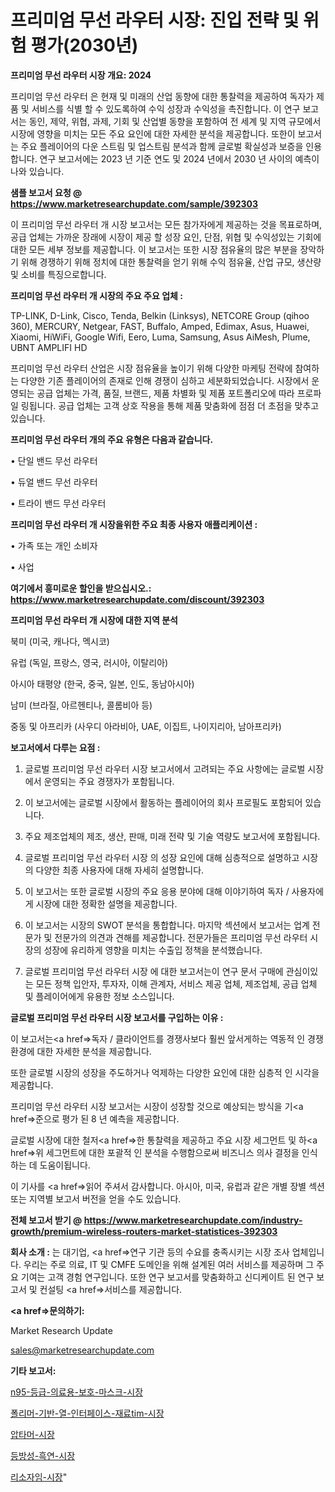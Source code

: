 # 프리미엄 무선 라우터 시장: 진입 전략 및 위험 평가(2030년)

<strong>프리미엄 무선 라우터 시장 개요: 2024</strong>

프리미엄 무선 라우터 은 현재 및 미래의 산업 동향에 대한 통찰력을 제공하여 독자가 제품 및 서비스를 식별 할 수 있도록하여 수익 성장과 수익성을 촉진합니다. 이 연구 보고서는 동인, 제약, 위협, 과제, 기회 및 산업별 동향을 포함하여 전 세계 및 지역 규모에서 시장에 영향을 미치는 모든 주요 요인에 대한 자세한 분석을 제공합니다. 또한이 보고서는 주요 플레이어의 다운 스트림 및 업스트림 분석과 함께 글로벌 확실성과 보증을 인용합니다. 연구 보고서에는 2023 년 기준 연도 및 2024 년에서 2030 년 사이의 예측이 나와 있습니다.



<strong>샘플 보고서 요청 @ <a href=https://www.marketresearchupdate.com/sample/392303>https://www.marketresearchupdate.com/sample/392303</a></strong>

이 프리미엄 무선 라우터 개 시장 보고서는 모든 참가자에게 제공하는 것을 목표로하며, 공급 업체는 가까운 장래에 시장이 제공 할 성장 요인, 단점, 위협 및 수익성있는 기회에 대한 모든 세부 정보를 제공합니다. 이 보고서는 또한 시장 점유율의 많은 부분을 장악하기 위해 경쟁하기 위해 정치에 대한 통찰력을 얻기 위해 수익 점유율, 산업 규모, 생산량 및 소비를 특징으로합니다.



<strong>프리미엄 무선 라우터 개 시장의 주요 주요 업체 :</strong>

TP-LINK, D-Link, Cisco, Tenda, Belkin (Linksys), NETCORE Group (qihoo 360), MERCURY, Netgear, FAST, Buffalo, Amped, Edimax, Asus, Huawei, Xiaomi, HiWiFi, Google Wifi, Eero, Luma, Samsung, Asus AiMesh, Plume, UBNT AMPLIFI HD

프리미엄 무선 라우터 산업은 시장 점유율을 높이기 위해 다양한 마케팅 전략에 참여하는 다양한 기존 플레이어의 존재로 인해 경쟁이 심하고 세분화되었습니다. 시장에서 운영되는 공급 업체는 가격, 품질, 브랜드, 제품 차별화 및 제품 포트폴리오에 따라 프로파일 링됩니다. 공급 업체는 고객 상호 작용을 통해 제품 맞춤화에 점점 더 초점을 맞추고 있습니다.



<strong>프리미엄 무선 라우터 개의 주요 유형은 다음과 같습니다.</strong>

• 단일 밴드 무선 라우터

• 듀얼 밴드 무선 라우터

• 트라이 밴드 무선 라우터



<strong>프리미엄 무선 라우터 개 시장을위한 주요 최종 사용자 애플리케이션 :</strong>

• 가족 또는 개인 소비자

• 사업



<strong>여기에서 흥미로운 할인을 받으십시오.: <a href=https://www.marketresearchupdate.com/discount/392303>https://www.marketresearchupdate.com/discount/392303</a></strong>



<strong>프리미엄 무선 라우터 개 시장에 대한 지역 분석</strong>

북미 (미국, 캐나다, 멕시코)

유럽 (독일, 프랑스, 영국, 러시아, 이탈리아)

아시아 태평양 (한국, 중국, 일본, 인도, 동남아시아)

남미 (브라질, 아르헨티나, 콜롬비아 등)

중동 및 아프리카 (사우디 아라비아, UAE, 이집트, 나이지리아, 남아프리카)



<strong>보고서에서 다루는 요점 :</strong>

1. 글로벌 프리미엄 무선 라우터 시장 보고서에서 고려되는 주요 사항에는 글로벌 시장에서 운영되는 주요 경쟁자가 포함됩니다.

2. 이 보고서에는 글로벌 시장에서 활동하는 플레이어의 회사 프로필도 포함되어 있습니다.

3. 주요 제조업체의 제조, 생산, 판매, 미래 전략 및 기술 역량도 보고서에 포함됩니다.

4. 글로벌 프리미엄 무선 라우터 시장 의 성장 요인에 대해 심층적으로 설명하고 시장의 다양한 최종 사용자에 대해 자세히 설명합니다.

5. 이 보고서는 또한 글로벌 시장의 주요 응용 분야에 대해 이야기하여 독자 / 사용자에게 시장에 대한 정확한 설명을 제공합니다.

6. 이 보고서는 시장의 SWOT 분석을 통합합니다. 마지막 섹션에서 보고서는 업계 전문가 및 전문가의 의견과 견해를 제공합니다. 전문가들은 프리미엄 무선 라우터 시장의 성장에 유리하게 영향을 미치는 수출입 정책을 분석했습니다.

7. 글로벌 프리미엄 무선 라우터 시장 에 대한 보고서는이 연구 문서 구매에 관심이있는 모든 정책 입안자, 투자자, 이해 관계자, 서비스 제공 업체, 제조업체, 공급 업체 및 플레이어에게 유용한 정보 소스입니다.



<strong>글로벌 프리미엄 무선 라우터 시장 보고서를 구입하는 이유 :</strong>

이 보고서는<a href=>독자 / 클</a>라이언트를 경쟁사보다 훨씬 앞서게하는 역동적 인 경쟁 환경에 대한 자세한 분석을 제공합니다.

또한 글로벌 시장의 성장을 주도하거나 억제하는 다양한 요인에 대한 심층적 인 시각을 제공합니다.

프리미엄 무선 라우터 시장 보고서는 시장이 성장할 것으로 예상되는 방식을 기<a href=>준으로</a> 평가 된 8 년 예측을 제공합니다.

글로벌 시장에 대한 철저<a href=>한 통찰력</a>을 제공하고 주요 시장 세그먼트 및 하<a href=>위 세그</a>먼트에 대한 포괄적 인 분석을 수행함으로써 비즈니스 의사 결정을 인식하는 데 도움이됩니다.

이 기사를 <a href=>읽어 주</a>셔서 감사합니다. 아시아, 미국, 유럽과 같은 개별 장별 섹션 또는 지역별 보고서 버전을 얻을 수도 있습니다.



<strong>전체 보고서 받기 @ <a href=https://www.marketresearchupdate.com/industry-growth/premium-wireless-routers-market-statistices-392303>https://www.marketresearchupdate.com/industry-growth/premium-wireless-routers-market-statistices-392303</a></strong>



<strong>회사 소개 :</strong>
는 대기업, <a href=>연구 기</a>관 등의 수요를 충족시키는 시장 조사 업체입니다. 우리는 주로 의료, IT 및 CMFE 도메인을 위해 설계된 여러 서비스를 제공하며 그 주요 기여는 고객 경험 연구입니다. 또한 연구 보고서를 맞춤화하고 신디케이트 된 연구 보고서 및 컨설팅 <a href=>서비</a>스를 제공합니다.



<strong><a href=>문의하기:</a></strong>

Market Research Update

sales@marketresearchupdate.com



<strong>기타 보고서:</strong>

<a href=https://www.linkedin.com/pulse/n95-등급-의료용-보호-마스크-시장-규모-및-성장-2023-analytics-alchemy-360-analysis/>n95-등급-의료용-보호-마스크-시장</a>

<a href=https://www.linkedin.com/pulse/폴리머-기반-열-인터페이스-재료tim-시장-경쟁-분석-및-성장-잠재력-wixwf/>폴리머-기반-열-인터페이스-재료tim-시장</a>

<a href=https://www.linkedin.com/pulse/압타머-시장-규모-및-성장-2023-trendsetters-talk-360-analysis-lsmcf/>압타머-시장</a>

<a href=https://www.linkedin.com/pulse/등방성-흑연-시장-세분화-연구-및-목표-고객2030년-data-dive-diaries-24-analysis-t0vtf/>등방성-흑연-시장</a>

<a href=https://www.linkedin.com/pulse/리소자임-시장-경쟁-분석-및-성장-잠재력-2030-data-dive-diaries-24-analysis-9zoff/>리소자임-시장</a>"
